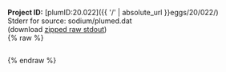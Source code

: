 **Project ID:** [plumID:20.022]({{ '/' | absolute_url }}eggs/20/022/)  
Stderr for source:  sodium/plumed.dat   
(download [zipped raw stdout](plumed.dat.plumed_master.stdout.txt.zip))  
{% raw %}
<pre>
</pre>
{% endraw %}

